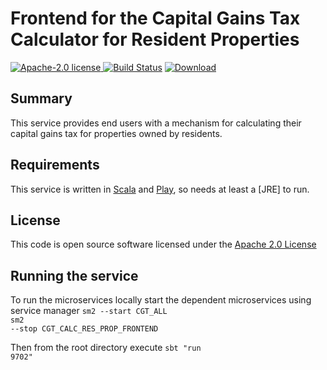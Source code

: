 # Frontend for the Capital Gains Tax Calculator for Resident Properties

[![Apache-2.0 license](http://img.shields.io/badge/license-Apache-brightgreen.svg)](http://www.apache.org/licenses/LICENSE-2.0.html)[
![Build Status](https://travis-ci.org/hmrc/cgt-calculator-resident-properties-frontend.svg?branch=master)](https://travis-ci.org/hmrc/cgt-calculator-resident-properties-frontend) [ ![Download](https://api.bintray.com/packages/hmrc/releases/cgt-calculator-resident-properties-frontend/images/download.svg) ](https://bintray.com/hmrc/releases/cgt-calculator-resident-properties-frontend/_latestVersion)

## Summary

This service provides end users with a mechanism for calculating their capital gains tax for properties owned by residents.

## Requirements

This service is written in [Scala](http://www.scala-lang.org/) and [Play](http://playframework.com/), so needs at least a [JRE] to run.

## License

This code is open source software licensed under the [Apache 2.0 License]("http://www.apache.org/licenses/LICENSE-2.0.html")

## Running the service

To run the microservices locally start the dependent microservices using service manager
<code>sm2 --start CGT_ALL</code> </br>
<code>sm2 --stop  CGT_CALC_RES_PROP_FRONTEND</code> </br>

Then from the root directory execute 
<code>sbt "run 9702"</code></br>
